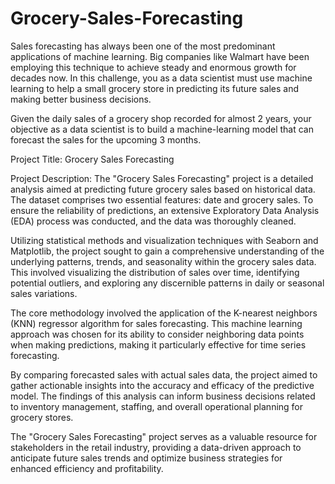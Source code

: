 # Grocery-Sales-Forecasting

Sales forecasting has always been one of the most predominant applications of machine learning. Big companies like Walmart have been employing this technique to achieve steady and enormous growth for decades now. In this challenge, you as a data scientist must use machine learning to help a small grocery store in predicting its future sales and making better business decisions.

Given the daily sales of a grocery shop recorded for almost 2 years, your objective as a data scientist is to build a machine-learning model that can forecast the sales for the upcoming 3 months.

Project Title: Grocery Sales Forecasting

Project Description:
The "Grocery Sales Forecasting" project is a detailed analysis aimed at predicting future grocery sales based on historical data. The dataset comprises two essential features: date and grocery sales. To ensure the reliability of predictions, an extensive Exploratory Data Analysis (EDA) process was conducted, and the data was thoroughly cleaned.

Utilizing statistical methods and visualization techniques with Seaborn and Matplotlib, the project sought to gain a comprehensive understanding of the underlying patterns, trends, and seasonality within the grocery sales data. This involved visualizing the distribution of sales over time, identifying potential outliers, and exploring any discernible patterns in daily or seasonal sales variations.

The core methodology involved the application of the K-nearest neighbors (KNN) regressor algorithm for sales forecasting. This machine learning approach was chosen for its ability to consider neighboring data points when making predictions, making it particularly effective for time series forecasting.

By comparing forecasted sales with actual sales data, the project aimed to gather actionable insights into the accuracy and efficacy of the predictive model. The findings of this analysis can inform business decisions related to inventory management, staffing, and overall operational planning for grocery stores.

The "Grocery Sales Forecasting" project serves as a valuable resource for stakeholders in the retail industry, providing a data-driven approach to anticipate future sales trends and optimize business strategies for enhanced efficiency and profitability.
